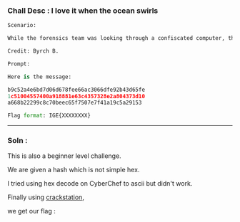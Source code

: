 ### Chall Desc : I love it when the ocean swirls

```py
Scenario:

While the forensics team was looking through a confiscated computer, they came across a strange text file on the Desktop.

Credit: Byrch B.

Prompt:

Here is the message: 

b9c52a4e6bd7d06d678fee66ac3066dfe92b43d65fe
1c51004557400a918881e63c4357328e2a804373d10
a668b22299c8c70beec65f7507e7f41a19c5a29153

Flag format: IGE{XXXXXXXX}
```

---

### Soln :

This is also a beginner level challenge.

We are given a hash which is not simple hex. 

I tried using hex decode on CyberChef to ascii but didn't work.

Finally using [crackstation](https://crackstation.net/),

we get our flag :



